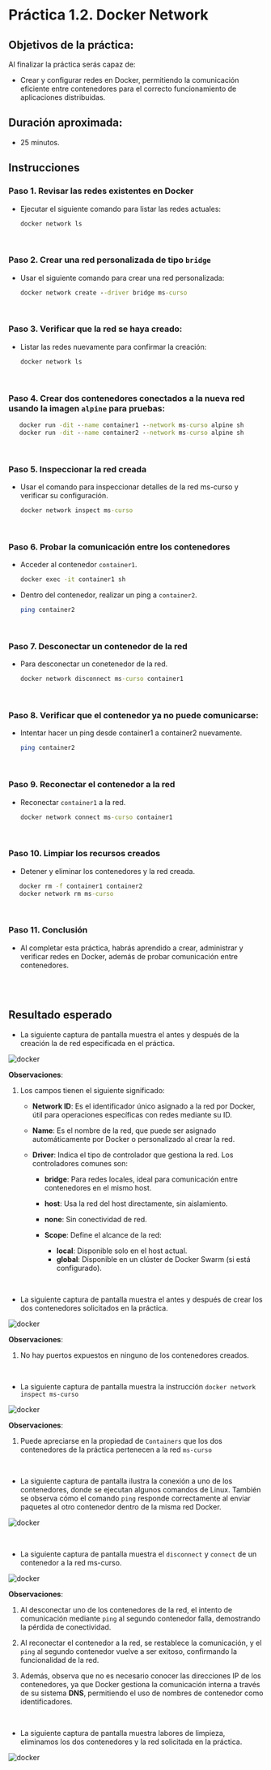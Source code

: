 # Práctica 1.2. Docker Network

## Objetivos de la práctica:
Al finalizar la práctica serás capaz de:
- Crear y configurar redes en Docker, permitiendo la comunicación eficiente entre contenedores para el correcto funcionamiento de aplicaciones distribuidas.

## Duración aproximada:
- 25 minutos.

## Instrucciones

### Paso 1. Revisar las redes existentes en Docker

- Ejecutar el siguiente comando para listar las redes actuales:

    ```cmd
    docker network ls
    ```

<br/>

### Paso 2. Crear una red personalizada de tipo `bridge`

- Usar el siguiente comando para crear una red personalizada:

    ```cmd
    docker network create --driver bridge ms-curso
    ```

<br/>

### Paso 3. Verificar que la red se haya creado:

- Listar las redes nuevamente para confirmar la creación:

    ```cmd
    docker network ls
    ```

<br/>

### Paso 4. Crear dos contenedores conectados a la nueva red usando la imagen `alpine` para pruebas:

 ```cmd
    docker run -dit --name container1 --network ms-curso alpine sh
    docker run -dit --name container2 --network ms-curso alpine sh
 ```

<br/>

### Paso 5. Inspeccionar la red creada

- Usar el comando para inspeccionar detalles de la red ms-curso y verificar su configuración.

    ```cmd
    docker network inspect ms-curso
    ``` 
<br/>

### Paso 6. Probar la comunicación entre los contenedores

- Acceder al contenedor `container1`.

    ```cmd
    docker exec -it container1 sh
    ```

- Dentro del contenedor, realizar un ping a `container2`.

    ```sh
    ping container2
    ```

<br/>

### Paso 7. Desconectar un contenedor de la red

- Para desconectar un conetenedor de la red.

    ```cmd
    docker network disconnect ms-curso container1
    ```

<br/>

### Paso 8. Verificar que el contenedor ya no puede comunicarse:

- Intentar hacer un ping desde container1 a container2 nuevamente.

    ```sh
    ping container2
    ```

<br/>

### Paso 9. Reconectar el contenedor a la red

- Reconectar `container1` a la red.

    ```cmd
    docker network connect ms-curso container1
    ```

<br/>

### Paso 10. Limpiar los recursos creados

- Detener y eliminar los contenedores y la red creada.

 ```cmd
    docker rm -f container1 container2
    docker network rm ms-curso
 ```

<br/>

### Paso 11. Conclusión

- Al completar esta práctica, habrás aprendido a crear, administrar y verificar redes en Docker, además de probar comunicación entre contenedores.

<br/>

<br/>

## Resultado esperado

- La siguiente captura de pantalla muestra el antes y después de la creación la de red especificada en el práctica.

![docker](../images/u1_2_1.png)


**Observaciones**:

1. Los campos tienen el siguiente significado:

    - **Network ID**: Es el identificador único asignado a la red por Docker, útil para operaciones específicas con redes mediante su ID.

    - **Name**: Es el nombre de la red, que puede ser asignado automáticamente por Docker o personalizado al crear la red.

    - **Driver**: Indica el tipo de controlador que gestiona la red. Los controladores comunes son:

        - **bridge**: Para redes locales, ideal para comunicación entre contenedores en el mismo host.
        - **host**: Usa la red del host directamente, sin aislamiento.
        - **none**: Sin conectividad de red.
        - **Scope**: Define el alcance de la red:

            - **local**: Disponible solo en el host actual.
            - **global**: Disponible en un clúster de Docker Swarm (si está configurado).

<br/>

- La siguiente captura de pantalla muestra el antes y después de crear los dos contenedores solicitados en la práctica.

![docker](../images/u1_2_2.png)

**Observaciones**:

1. No hay puertos expuestos en ninguno de los contenedores creados.

<br/>

- La siguiente captura de pantalla muestra la instrucción `docker network inspect ms-curso`

![docker](../images/u1_2_3.png)

**Observaciones**:

1. Puede apreciarse en la propiedad de `Containers` que los dos contenedores de la práctica pertenecen a la red `ms-curso`

<br/>

- La siguiente captura de pantalla ilustra la conexión a uno de los contenedores, donde se ejecutan algunos comandos de Linux. También se observa cómo el comando `ping` responde correctamente al enviar paquetes al otro contenedor dentro de la misma red Docker.

![docker](../images/u1_2_4.png)

<br/>

- La siguiente captura de pantalla muestra el `disconnect` y `connect` de un contenedor a la red ms-curso.

![docker](../images/u1_2_5.png)

**Observaciones**:

1. Al desconectar uno de los contenedores de la red, el intento de comunicación mediante `ping` al segundo contenedor falla, demostrando la pérdida de conectividad.

2. Al reconectar el contenedor a la red, se restablece la comunicación, y el `ping` al segundo contenedor vuelve a ser exitoso, confirmando la funcionalidad de la red.

3. Además, observa que no es necesario conocer las direcciones IP de los contenedores, ya que Docker gestiona la comunicación interna a través de su sistema **DNS**, permitiendo el uso de nombres de contenedor como identificadores.


<br/>

- La siguiente captura de pantalla muestra labores de limpieza, eliminamos los dos contenedores y la red solicitada en la práctica.

![docker](../images/u1_2_6.png)

<br/>

